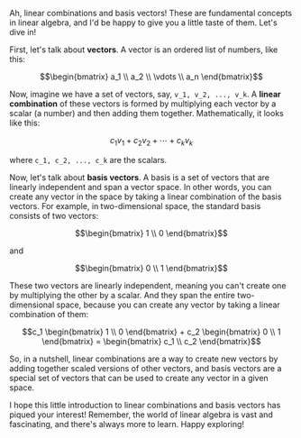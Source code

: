 Ah, linear combinations and basis vectors! These are fundamental concepts in linear algebra, and I'd be happy to give you a little taste of them. Let's dive in!

First, let's talk about **vectors**. A vector is an ordered list of numbers, like this:

```math
\begin{bmatrix}
a_1 \\
a_2 \\
\vdots \\
a_n
\end{bmatrix}
```

Now, imagine we have a set of vectors, say, `v_1, v_2, ..., v_k`. A **linear combination** of these vectors is formed by multiplying each vector by a scalar (a number) and then adding them together. Mathematically, it looks like this:

```math
c_1v_1 + c_2v_2 + \cdots + c_kv_k
```

where `c_1, c_2, ..., c_k` are the scalars.

Now, let's talk about **basis vectors**. A basis is a set of vectors that are linearly independent and span a vector space. In other words, you can create any vector in the space by taking a linear combination of the basis vectors. For example, in two-dimensional space, the standard basis consists of two vectors:

```math
\begin{bmatrix}
1 \\
0
\end{bmatrix}
```

and

```math
\begin{bmatrix}
0 \\
1
\end{bmatrix}
```

These two vectors are linearly independent, meaning you can't create one by multiplying the other by a scalar. And they span the entire two-dimensional space, because you can create any vector by taking a linear combination of them:

```math
c_1 \begin{bmatrix}
1 \\
0
\end{bmatrix} + c_2 \begin{bmatrix}
0 \\
1
\end{bmatrix} = \begin{bmatrix}
c_1 \\
c_2
\end{bmatrix}
```

So, in a nutshell, linear combinations are a way to create new vectors by adding together scaled versions of other vectors, and basis vectors are a special set of vectors that can be used to create any vector in a given space.

I hope this little introduction to linear combinations and basis vectors has piqued your interest! Remember, the world of linear algebra is vast and fascinating, and there's always more to learn. Happy exploring!
